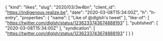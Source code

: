 {
  "kind": "likes",
  "slug": "2020/03/3w4bn",
  "client_id": "https://indigenous.realize.be",
  "date": "2020-03-08T15:34:00Z",
  "h": "h-entry",
  "properties": {
    "name": [
      "Like of @dlglsh's tweet"
    ],
    "like-of": [
      "https://twitter.com/dlglsh/status/1236233743674888193"
    ],
    "published": [
      "2020-03-08T15:34:00Z"
    ],
    "syndication": [
      "https://twitter.com/dlglsh/status/1236233743674888193"
    ]
  }
}

